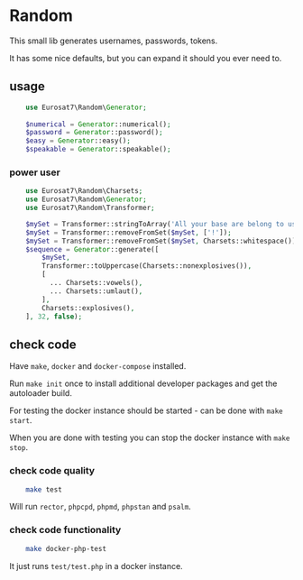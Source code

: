 # Random

This small lib generates usernames, passwords, tokens.

It has some nice defaults, but you can expand it should you ever need to.

## usage

```php
    use Eurosat7\Random\Generator;
    
    $numerical = Generator::numerical();
    $password = Generator::password();
    $easy = Generator::easy();
    $speakable = Generator::speakable();
```

### power user

```php
    use Eurosat7\Random\Charsets;
    use Eurosat7\Random\Generator;
    use Eurosat7\Random\Transformer;

    $mySet = Transformer::stringToArray('All your base are belong to us!');
    $mySet = Transformer::removeFromSet($mySet, ['!']);
    $mySet = Transformer::removeFromSet($mySet, Charsets::whitespace());
    $sequence = Generator::generate([
        $mySet,
        Transformer::toUppercase(Charsets::nonexplosives()),
        [
          ... Charsets::vowels(),
          ... Charsets::umlaut(),
        ],
        Charsets::explosives(),
    ], 32, false);
```

## check code

Have `make`, `docker` and `docker-compose` installed.

Run `make init` once to install additional developer packages and get the autoloader build.

For testing the docker instance should be started - can be done with `make start`.

When you are done with testing you can stop the docker instance with `make stop`.

### check code quality

```sh
    make test
```

Will run `rector`, `phpcpd`, `phpmd`, `phpstan` and `psalm`.

### check code functionality

```sh
    make docker-php-test
```

It just runs `test/test.php` in a docker instance.
